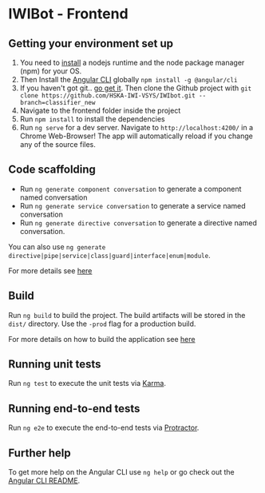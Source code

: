 # IWIBot - Frontend

## Getting your environment set up  
1. You need to [install](https://nodejs.org/en/download/package-manager/) a nodejs runtime and the node package manager (npm) for your OS.
2. Then Install the [Angular CLI](https://github.com/angular/angular-cli) globally `npm install -g @angular/cli`
3. If you haven't got git.. [go get it](https://git-scm.com/downloads). Then clone the Github project with `git clone https://github.com/HSKA-IWI-VSYS/IWIbot.git --branch=classifier_new` 
4. Navigate to the frontend folder inside the project
5. Run `npm install` to install the dependencies  
6. Run `ng serve` for a dev server. Navigate to `http://localhost:4200/` in a Chrome Web-Browser! The app will automatically reload if you change any of the source files.

## Code scaffolding

* Run `ng generate component conversation` to generate a component named conversation
* Run `ng generate service conversation` to generate a service named conversation
* Run `ng generate directive conversation` to generate a directive named conversation.  

You can also use `ng generate directive|pipe|service|class|guard|interface|enum|module`.  

For more details see [here](https://scotch.io/tutorials/use-the-angular-cli-for-faster-angular-2-projects#toc-generate-parts-of-your-application)

## Build

Run `ng build` to build the project. The build artifacts will be stored in the `dist/` directory. Use the `-prod` flag for a production build.

For more details on how to build the application see [here](https://scotch.io/tutorials/use-the-angular-cli-for-faster-angular-2-projects#toc-building-our-app)

## Running unit tests

Run `ng test` to execute the unit tests via [Karma](https://karma-runner.github.io).

## Running end-to-end tests

Run `ng e2e` to execute the end-to-end tests via [Protractor](http://www.protractortest.org/).

## Further help

To get more help on the Angular CLI use `ng help` or go check out the [Angular CLI README](https://github.com/angular/angular-cli/blob/master/README.md).
